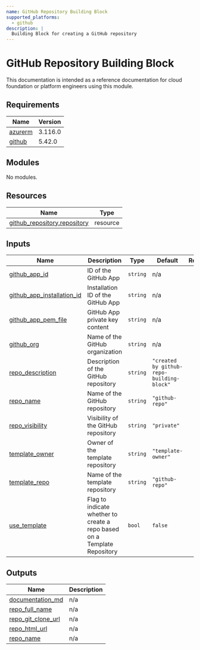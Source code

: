 ```yaml
---
name: GitHub Repository Building Block
supported_platforms:
  - github
description: |
  Building Block for creating a GitHub repository
---
```


# GitHub Repository Building Block

This documentation is intended as a reference documentation for cloud foundation or platform engineers using this module.

<!-- BEGIN_TF_DOCS -->
## Requirements

| Name | Version |
|------|---------|
| <a name="requirement_azurerm"></a> [azurerm](#requirement\_azurerm) | 3.116.0 |
| <a name="requirement_github"></a> [github](#requirement\_github) | 5.42.0 |

## Modules

No modules.

## Resources

| Name | Type |
|------|------|
| [github_repository.repository](https://registry.terraform.io/providers/integrations/github/5.42.0/docs/resources/repository) | resource |

## Inputs

| Name | Description | Type | Default | Required |
|------|-------------|------|---------|:--------:|
| <a name="input_github_app_id"></a> [github\_app\_id](#input\_github\_app\_id) | ID of the GitHub App | `string` | n/a | yes |
| <a name="input_github_app_installation_id"></a> [github\_app\_installation\_id](#input\_github\_app\_installation\_id) | Installation ID of the GitHub App | `string` | n/a | yes |
| <a name="input_github_app_pem_file"></a> [github\_app\_pem\_file](#input\_github\_app\_pem\_file) | GitHub App private key content | `string` | n/a | yes |
| <a name="input_github_org"></a> [github\_org](#input\_github\_org) | Name of the GitHub organization | `string` | n/a | yes |
| <a name="input_repo_description"></a> [repo\_description](#input\_repo\_description) | Description of the GitHub repository | `string` | `"created by github-repo-building-block"` | no |
| <a name="input_repo_name"></a> [repo\_name](#input\_repo\_name) | Name of the GitHub repository | `string` | `"github-repo"` | no |
| <a name="input_repo_visibility"></a> [repo\_visibility](#input\_repo\_visibility) | Visibility of the GitHub repository | `string` | `"private"` | no |
| <a name="input_template_owner"></a> [template\_owner](#input\_template\_owner) | Owner of the template repository | `string` | `"template-owner"` | no |
| <a name="input_template_repo"></a> [template\_repo](#input\_template\_repo) | Name of the template repository | `string` | `"github-repo"` | no |
| <a name="input_use_template"></a> [use\_template](#input\_use\_template) | Flag to indicate whether to create a repo based on a Template Repository | `bool` | `false` | no |

## Outputs

| Name | Description |
|------|-------------|
| <a name="output_documentation_md"></a> [documentation\_md](#output\_documentation\_md) | n/a |
| <a name="output_repo_full_name"></a> [repo\_full\_name](#output\_repo\_full\_name) | n/a |
| <a name="output_repo_git_clone_url"></a> [repo\_git\_clone\_url](#output\_repo\_git\_clone\_url) | n/a |
| <a name="output_repo_html_url"></a> [repo\_html\_url](#output\_repo\_html\_url) | n/a |
| <a name="output_repo_name"></a> [repo\_name](#output\_repo\_name) | n/a |
<!-- END_TF_DOCS -->
